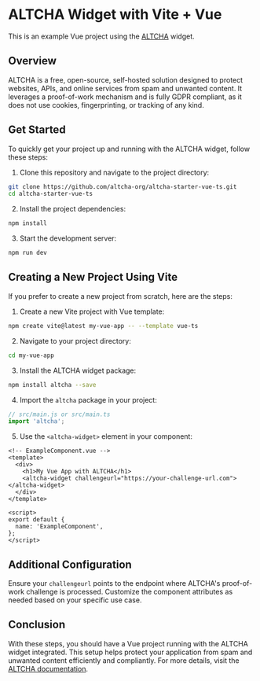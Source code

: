 # ALTCHA Widget with Vite + Vue

This is an example Vue project using the [ALTCHA](https://altcha.org) widget.

## Overview

ALTCHA is a free, open-source, self-hosted solution designed to protect websites, APIs, and online services from spam and unwanted content. It leverages a proof-of-work mechanism and is fully GDPR compliant, as it does not use cookies, fingerprinting, or tracking of any kind.

## Get Started

To quickly get your project up and running with the ALTCHA widget, follow these steps:

1. Clone this repository and navigate to the project directory:

```sh
git clone https://github.com/altcha-org/altcha-starter-vue-ts.git
cd altcha-starter-vue-ts
```

2. Install the project dependencies:

```sh
npm install
```

3. Start the development server:

```sh
npm run dev
```

## Creating a New Project Using Vite

If you prefer to create a new project from scratch, here are the steps:

1. Create a new Vite project with Vue template:

```sh
npm create vite@latest my-vue-app -- --template vue-ts
```

2. Navigate to your project directory:

```sh
cd my-vue-app
```

3. Install the ALTCHA widget package:

```sh
npm install altcha --save
```

4. Import the `altcha` package in your project:

```javascript
// src/main.js or src/main.ts
import 'altcha';
```

5. Use the `<altcha-widget>` element in your component:

```vue
<!-- ExampleComponent.vue -->
<template>
  <div>
    <h1>My Vue App with ALTCHA</h1>
    <altcha-widget challengeurl="https://your-challenge-url.com"></altcha-widget>
  </div>
</template>

<script>
export default {
  name: 'ExampleComponent',
};
</script>
```

## Additional Configuration

Ensure your `challengeurl` points to the endpoint where ALTCHA's proof-of-work challenge is processed. Customize the component attributes as needed based on your specific use case.

## Conclusion

With these steps, you should have a Vue project running with the ALTCHA widget integrated. This setup helps protect your application from spam and unwanted content efficiently and compliantly. For more details, visit the [ALTCHA documentation](https://altcha.org/docs).